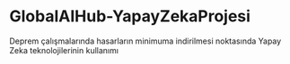 # GlobalAIHub-YapayZekaProjesi
Deprem çalışmalarında hasarların minimuma indirilmesi noktasında Yapay Zeka teknolojilerinin kullanımı
